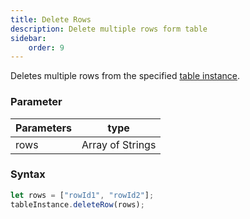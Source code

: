 ```yaml
---
title: Delete Rows
description: Delete multiple rows form table
sidebar:
    order: 9
---
```


Deletes multiple rows from the specified
[table instance](/lcnc-sdk-js/form/gettable/).

### Parameter

| Parameters | type             |
| ---------- | ---------------- |
| rows       | Array of Strings |

### Syntax

```js
let rows = ["rowId1", "rowId2"];
tableInstance.deleteRow(rows);
```
